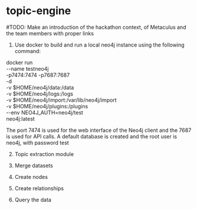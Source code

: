 # topic-engine

#TODO: Make an introduction of the hackathon context, of Metaculus and the team members
with proper links

1. Use docker to build and run a local neo4j instance using the following command:

docker run \
  --name testneo4j \
  -p7474:7474 -p7687:7687 \
  -d \
  -v $HOME/neo4j/data:/data \
  -v $HOME/neo4j/logs:/logs \
  -v $HOME/neo4j/import:/var/lib/neo4j/import \
  -v $HOME/neo4j/plugins:/plugins \
  --env NEO4J_AUTH=neo4j/test \
  neo4j:latest

The port 7474 is used for the web interface of the Neo4j client and the 7687 is used for API calls. A default database is created and the root user is neo4j, with password test


2. Topic extraction module

3. Merge datasets

4. Create nodes

5. Create relationships

6. Query the data


